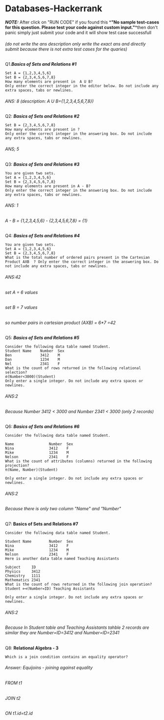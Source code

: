 # Databases-Hackerrank

*__NOTE:__* After click on "RUN CODE" if you found this *__"No sample test-cases for this question. Please test your code against custom input."__*then don't panic simply just submit your code and it will show test case successfull
###### (do not write the ans description only write the exact ans and directly submit because there is not extra test cases for the quaries)



Q1.*__Basics of Sets and Relations #1__*
```You are given two sets
Set A = {1,2,3,4,5,6}
Set B = {2,3,4,5,6,7,8}
How many elements are present in  A U B?
Only enter the correct integer in the editor below. Do not include any extra spaces, tabs or newlines.
```


###### ANS: 8 (description: A U B={1,2,3,4,5,6,7,8})


Q2: *__Basics of Sets and Relations #2__*
```Set A = {1,2,3,4,5,6}
Set B = {2,3,4,5,6,7,8}
How many elements are present in ?
Only enter the correct integer in the answering box. Do not include any extra spaces, tabs or newlines.
```
###### ANS; 5

Q3: *__Basics of Sets and Relations #3__*

```
You are given two sets.
Set A = {1,2,3,4,5,6}
Set B = {2,3,4,5,6,7,8}
How many elements are present in A - B?
Only enter the correct integer in the answering box. Do not include any extra spaces, tabs or newlines.
```
###### ANS: 1
###### A - B = {1,2,3,4,5,6} - {2,3,4,5,6,7,8} = {1}


Q4: *__Basics of Sets and Relations #4__*
```
You are given two sets.
Set A = {1,2,3,4,5,6}
Set B = {2,3,4,5,6,7,8}
What is the total number of ordered pairs present in the Cartesian Product AXB  ? Only enter the correct integer in the answering box. Do not include any extra spaces, tabs or newlines.
```
###### ANS:42
###### set A = 6 values
###### set B = 7 values
###### so number pairs in cartesian product (AXB) = 6*7 =42

Q5: *__Basics of Sets and Relations #5__*
```
Consider the following data table named Student.
Student Name    Number  Sex  
Ben             3412    M  
Dan             1234    M  
Nel             2341    F  
What is the count of rows returned in the following relational selection?
σ(Number<3000)(Student)
Only enter a single integer. Do not include any extra spaces or newlines.
```
###### ANS:2
###### Because Number 3412 < 3000 and Number 2341 < 3000 (only 2 records)

Q6: *__Basics of Sets and Relations #6__*

```
Consider the following data table named Student.

Name                Number  Sex  
Nina                3412    F 
Mike                1234    M  
Nelson              2341    F  
What is the count of attributes (columns) returned in the following projection?
π(Name, Number)(Student)

Only enter a single integer. Do not include any extra spaces or newlines.
```
###### ANS:2
###### Because there is only two column "Name" and "Number"

Q7: __Basics of Sets and Relations #7__

```
Consider the following data table named Student.

Student Name        Number  Sex  
Nina                3412    F 
Mike                1234    M  
Nelson              2341    F  
Here is another data table named Teaching Assistants

Subject     ID
Physics     3412
Chemistry   1111
Mathematics 2341  
What is the count of rows returned in the following join operation?
Student ⊳⊲(Number=ID) Teaching Assistants

Only enter a single integer. Do not include any extra spaces or newlines.
```
###### ANS:2
###### Because In Student table and Teaching Assistants tahble 2 records are similar they are Number=ID=3412 and Number=ID=2341

Q8: __Relational Algebra - 3__

```
Which is a join condition contains an equality operator?

```
###### Answer: Equijoins - joining against equality
###### FROM t1
###### JOIN t2
###### ON t1.id=t2.id






